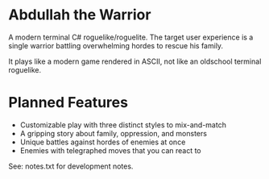 # Abdullah the Warrior

A modern terminal C# roguelike/roguelite. The target user experience is a single warrior battling overwhelming hordes to rescue his family.

It plays like a modern game rendered in ASCII, not like an oldschool terminal roguelike.

# Planned Features

- Customizable play with three distinct styles to mix-and-match
- A gripping story about family, oppression, and monsters
- Unique battles against hordes of enemies at once
- Enemies with telegraphed moves that you can react to

See: notes.txt for development notes.